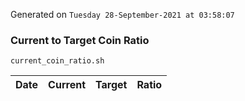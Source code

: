 Generated on `Tuesday 28-September-2021 at 03:58:07`

### Current to Target Coin Ratio
`current_coin_ratio.sh`

Date|Current|Target|Ratio
---|---|---|---
